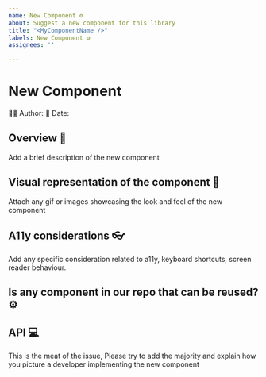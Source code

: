 ```yaml
---
name: New Component ⚙️
about: Suggest a new component for this library
title: "<MyComponentName />"
labels: New Component ⚙️
assignees: ''

---
```


# New Component

👩‍💻 Author: 
📅 Date:

## Overview 👀

Add a brief description of the new component

## Visual representation of the component 🌈
Attach any gif or images showcasing the look and feel of the new component

## A11y considerations 👓

Add any specific consideration related to a11y, keyboard shortcuts, screen reader behaviour. 

## Is any component in our repo that can be reused? ⚙️

## API 💻

This is the meat of the issue, Please try to add the majority and explain how you picture a developer implementing the new component
